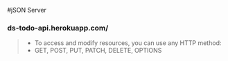 #jSON Server 
### ds-todo-api.herokuapp.com/
>- To access and modify resources, you can use any HTTP method:
>- GET, POST, PUT, PATCH, DELETE, OPTIONS


